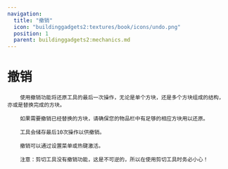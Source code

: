 ```yaml
---
navigation:
  title: "撤销"
  icon: "buildinggadgets2:textures/book/icons/undo.png"
  position: 1
  parent: buildinggadgets2:mechanics.md
---
```


# 撤销

        使用撤销功能将还原工具的最后一次操作，无论是单个方块，还是多个方块组成的结构，亦或是替换完成的方块。

        如果需要撤销已经替换的方块，请确保您的物品栏中有足够的相应方块用以还原。

        工具会储存最后10次操作以供撤销。

        撤销可以通过设置菜单或热键激活。

        注意：剪切工具没有撤销功能，这是不可逆的，所以在使用剪切工具时务必小心！

